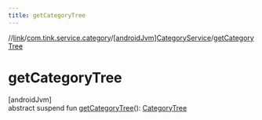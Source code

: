 ```yaml
---
title: getCategoryTree
---
```

//[link](../../../index.html)/[com.tink.service.category](../index.html)/[[androidJvm]CategoryService](index.html)/[getCategoryTree](get-category-tree.html)



# getCategoryTree



[androidJvm]\
abstract suspend fun [getCategoryTree](get-category-tree.html)(): [CategoryTree](../../com.tink.model.category/[android-jvm]-category-tree/index.html)




